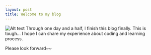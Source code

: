 ```yaml
---
layout: post
title: Welcome to my blog
---
```


![Alt text](/myBlog/images/SplitShire_9573.jpg)
Through one day and a half, I finish this blog finally. This is tough...
I hope I can share my experience about coding and learning process.

Please look forward~~

